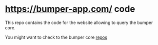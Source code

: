 # https://bumper-app.com/ code

This repo contains the code for the website allowing to query the bumper core.

You might want to check to the bumper core [repos](https://github.com/bumper-app) 
